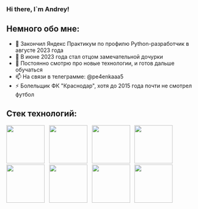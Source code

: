 ### Hi there, I`m Andrey!


## Немного обо мне:
- 🔭 Закончил Яндекс Практикум по профилю Python-разработчик в августе 2023 года
- 👯 В июне 2023 года стал отцом замечательной дочурки
- 💬 Постоянно смотрю про новые технологии, и готов дальше обучаться
- 📫 На связи в телеграмме: @pe4enkaaa5
- ⚡ Болельщик ФК "Краснодар", хотя до 2015 года почти не смотрел футбол

## Стек технологий:
<img src="https://cdn.jsdelivr.net/gh/devicons/devicon/icons/python/python-original-wordmark.svg" width="100" height="100" /> &nbsp;
<img src="https://cdn.jsdelivr.net/gh/devicons/devicon/icons/django/django-plain.svg" width="100" height="100"/> &nbsp;
<img src="https://cdn.jsdelivr.net/gh/devicons/devicon/icons/postgresql/postgresql-original-wordmark.svg" width="100" height="100"/> &nbsp;
<img src="https://cdn.jsdelivr.net/gh/devicons/devicon/icons/sqlite/sqlite-original.svg" width="100" height="100"/> &nbsp;           
<img src="https://cdn.jsdelivr.net/gh/devicons/devicon/icons/docker/docker-original-wordmark.svg" width="100" height="100"/> &nbsp;
<img src="https://cdn.jsdelivr.net/gh/devicons/devicon/icons/linux/linux-original.svg" width="100" height="100"/> &nbsp;
<img src="https://cdn.jsdelivr.net/gh/devicons/devicon/icons/nginx/nginx-original.svg" width="100" height="100"/> &nbsp;
<img src="https://cdn.jsdelivr.net/gh/devicons/devicon/icons/vscode/vscode-original.svg" width="100" height="100"/> &nbsp;
          
                                                  
          
